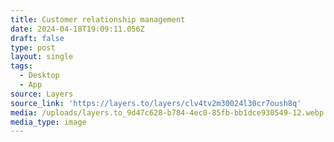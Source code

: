 ```yaml
---
title: Customer relationship management
date: 2024-04-18T19:09:11.056Z
draft: false
type: post
layout: single
tags:
  - Desktop
  - App
source: Layers
source_link: 'https://layers.to/layers/clv4tv2m30024l30cr7oush8q'
media: /uploads/layers.to_9d47c628-b784-4ec0-85fb-bb1dce930549-12.webp
media_type: image
---
```


